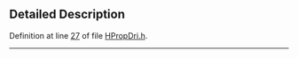 ## Detailed Description

Definition at line <a href="HPropDri_8h-source.md#l00027" class="el">27</a> of file <a href="HPropDri_8h-source.md" class="el">HPropDri.h</a>.

------------------------------------------------------------------------

